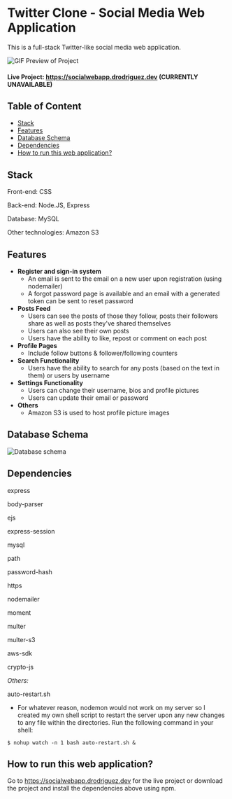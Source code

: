 # Twitter Clone - Social Media Web Application
This is a full-stack Twitter-like social media web application.

![GIF Preview of Project](assets/socialwebapp-demo-recording.gif)

#### Live Project: https://socialwebapp.drodriguez.dev (CURRENTLY UNAVAILABLE)

## Table of Content
* [Stack](#Stack)
* [Features](#Features)
* [Database Schema](#database-schema)
* [Dependencies](#Dependencies)
* [How to run this web application?](#how-to-run-this-web-application)

## Stack
Front-end: CSS

Back-end: Node.JS, Express

Database: MySQL

Other technologies: Amazon S3

## Features

- **Register and sign-in system**
  - An email is sent to the email on a new user upon registration (using nodemailer)
  - A forgot password page is available and an email with a generated token can be sent to reset password
- **Posts Feed**
  - Users can see the posts of those they follow, posts their followers share as well as posts they've shared themselves
  - Users can also see their own posts
  - Users have the ability to like, repost or comment on each post
- **Profile Pages**
  - Include follow buttons & follower/following counters
- **Search Functionality**
  - Users have the ability to search for any posts (based on the text in them) or users by username
- **Settings Functionality** 
  - Users can change their username, bios and profile pictures
  - Users can update their email or password
- **Others**
  - Amazon S3 is used to host profile picture images
  
## Database Schema
![Database schema](https://i.ibb.co/ZRrRssR/Screen-Shot-2021-01-18-at-10-20-51-PM.png)
  
## Dependencies

express

body-parser

ejs

express-session

mysql

path

password-hash

https

nodemailer

moment

multer

multer-s3

aws-sdk

crypto-js

*Others:*

auto-restart.sh
  - For whatever reason, nodemon would not work on my server so I created my own shell script to restart the server upon any new changes to any file within the directories. Run the following command in your shell:
  
```
$ nohup watch -n 1 bash auto-restart.sh &
```


## How to run this web application?
Go to https://socialwebapp.drodriguez.dev for the live project or download the project and install the dependencies above using npm. 












